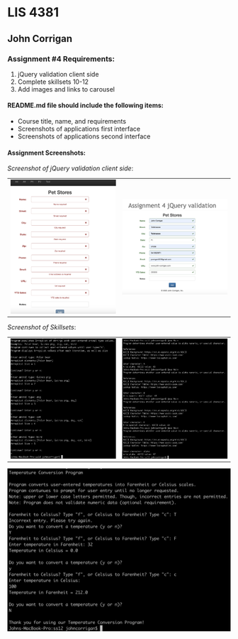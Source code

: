 # LIS 4381

## John Corrigan

### Assignment #4 Requirements:

1. jQuery validation client side
2. Complete skillsets 10-12
3. Add images and links to carousel 

#### README.md file should include the following items:

* Course title, name, and requirements
* Screenshots of applications first interface
* Screenshots of applications second interface


#### Assignment Screenshots:

*Screenshot of jQuery validation client side*:

<table><tr>
<td> <img src="img/wrong_input.png" alt="Drawing" style="width: 250px;"/> </td>
<td> <img src="img/right.png" alt="Drawing" style="width: 250px;"/> </td>
</tr></table>

*Screenshot of Skillsets*:

<table><tr>
<td> <img src="img/ss10_ss.png" alt="Drawing" style="width: 250px;"/> </td>
<td> <img src="img/ss11_ss.png" alt="Drawing" style="width: 250px;"/> </td>
</tr></table>

![Skillset 10 Temperature Conversion](img/ss12_ss.png)